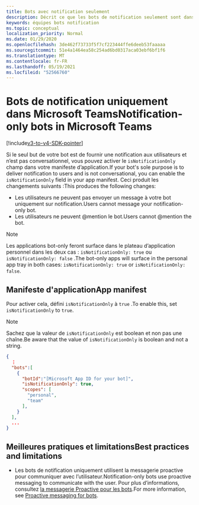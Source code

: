 ```yaml
---
title: Bots avec notification seulement
description: Décrit ce que les bots de notification seulement sont dans Microsoft Teams
keywords: équipes bots notification
ms.topic: conceptual
localization_priority: Normal
ms.date: 01/29/2020
ms.openlocfilehash: 3de462f73733f5f7cf223444ffe6deeb53faaaaa
ms.sourcegitcommit: 51e4a1464ea58c254ad6bd0317aca03ebf6bf1f6
ms.translationtype: MT
ms.contentlocale: fr-FR
ms.lasthandoff: 05/19/2021
ms.locfileid: "52566760"
---
```

# <a name="notification-only-bots-in-microsoft-teams"></a><span data-ttu-id="e76e7-104">Bots de notification uniquement dans Microsoft Teams</span><span class="sxs-lookup"><span data-stu-id="e76e7-104">Notification-only bots in Microsoft Teams</span></span>

[!include[v3-to-v4-SDK-pointer](~/includes/v3-to-v4-pointer-bots.md)]

<span data-ttu-id="e76e7-105">Si le seul but de votre bot est de fournir une notification aux utilisateurs et n’est pas conversationnel, vous pouvez activer le `isNotificationOnly` champ dans votre manifeste d’application.</span><span class="sxs-lookup"><span data-stu-id="e76e7-105">If your bot's sole purpose is to deliver notification to users and is not conversational, you can enable the `isNotificationOnly` field in your app manifest.</span></span> <span data-ttu-id="e76e7-106">Ceci produit les changements suivants :</span><span class="sxs-lookup"><span data-stu-id="e76e7-106">This produces the following changes:</span></span>

* <span data-ttu-id="e76e7-107">Les utilisateurs ne peuvent pas envoyer un message à votre bot uniquement sur notification.</span><span class="sxs-lookup"><span data-stu-id="e76e7-107">Users cannot message your notification-only bot.</span></span>
* <span data-ttu-id="e76e7-108">Les utilisateurs ne peuvent @mention le bot.</span><span class="sxs-lookup"><span data-stu-id="e76e7-108">Users cannot @mention the bot.</span></span>

> [!NOTE]
> <span data-ttu-id="e76e7-109">Les applications bot-only feront surface dans le plateau d’application personnel dans les deux cas : `isNotificationOnly: true` ou `isNotificationOnly: false` .</span><span class="sxs-lookup"><span data-stu-id="e76e7-109">The bot-only apps will surface in the personal app tray in both cases: `isNotificationOnly: true` or `isNotificationOnly: false`.</span></span>

## <a name="app-manifest"></a><span data-ttu-id="e76e7-110">Manifeste d'application</span><span class="sxs-lookup"><span data-stu-id="e76e7-110">App manifest</span></span>

<span data-ttu-id="e76e7-111">Pour activer cela, défini `isNotificationOnly` à `true` .</span><span class="sxs-lookup"><span data-stu-id="e76e7-111">To enable this, set `isNotificationOnly` to `true`.</span></span>

> [!NOTE]
> <span data-ttu-id="e76e7-112">Sachez que la valeur de `isNotificationOnly` est boolean et non pas une chaîne.</span><span class="sxs-lookup"><span data-stu-id="e76e7-112">Be aware that the value of `isNotificationOnly` is boolean and not a string.</span></span>

```json
{
  ⋮
  "bots":[
    {
      "botId":"[Microsoft App ID for your bot]",
      "isNotificationOnly": true,
      "scopes": [
        "personal",
        "team"
      ],
    }
  ],
  ...
}
```

## <a name="best-practices-and-limitations"></a><span data-ttu-id="e76e7-113">Meilleures pratiques et limitations</span><span class="sxs-lookup"><span data-stu-id="e76e7-113">Best practices and limitations</span></span>

* <span data-ttu-id="e76e7-114">Les bots de notification uniquement utilisent la messagerie proactive pour communiquer avec l’utilisateur.</span><span class="sxs-lookup"><span data-stu-id="e76e7-114">Notification-only bots use proactive messaging to communicate with the user.</span></span> <span data-ttu-id="e76e7-115">Pour plus d’informations, consultez [la messagerie Proactive pour les bots](~/resources/bot-v3/bot-conversations/bots-conv-proactive.md).</span><span class="sxs-lookup"><span data-stu-id="e76e7-115">For more information, see [Proactive messaging for bots](~/resources/bot-v3/bot-conversations/bots-conv-proactive.md).</span></span>
